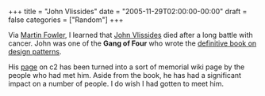 +++
title = "John Vlissides"
date = "2005-11-29T02:00:00-00:00"
draft = false
categories = ["Random"]
+++

Via [Martin Fowler](http://martinfowler.com/bliki/JohnVlissides.html), I
learned that [John Vlissides](http://www.c2.com/cgi/wiki?JohnVlissides)
died after a long battle with cancer. John was one of the **Gang of
Four** who wrote the [definitive book on design
patterns](http://www.amazon.com/exec/obidos/ASIN/0201633612/approachingno-20).

His [page](http://www.c2.com/cgi/wiki?JohnVlissides) on c2 has been
turned into a sort of memorial wiki page by the people who had met him.
Aside from the book, he has had a significant impact on a number of
people. I do wish I had gotten to meet him.

